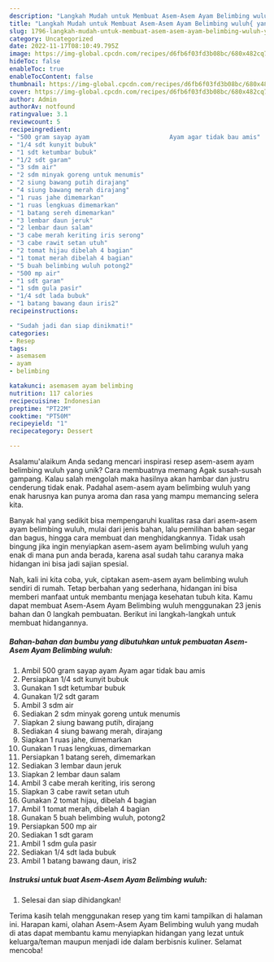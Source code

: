 ```yaml
---
description: "Langkah Mudah untuk Membuat Asem-Asem Ayam Belimbing wuluh{ yang Menggugah Selera"
title: "Langkah Mudah untuk Membuat Asem-Asem Ayam Belimbing wuluh{ yang Menggugah Selera"
slug: 1796-langkah-mudah-untuk-membuat-asem-asem-ayam-belimbing-wuluh-yang-menggugah-selera
category: Uncategorized
date: 2022-11-17T08:10:49.795Z
image: https://img-global.cpcdn.com/recipes/d6fb6f03fd3b08bc/680x482cq70/asem-asem-ayam-belimbing-wuluh-foto-resep-utama.jpg
hideToc: false
enableToc: true
enableTocContent: false
thumbnail: https://img-global.cpcdn.com/recipes/d6fb6f03fd3b08bc/680x482cq70/asem-asem-ayam-belimbing-wuluh-foto-resep-utama.jpg
cover: https://img-global.cpcdn.com/recipes/d6fb6f03fd3b08bc/680x482cq70/asem-asem-ayam-belimbing-wuluh-foto-resep-utama.jpg
author: Admin
authorAv: notfound
ratingvalue: 3.1
reviewcount: 5
recipeingredient:
- "500 gram sayap ayam                      Ayam agar tidak bau amis"
- "1/4 sdt kunyit bubuk"
- "1 sdt ketumbar bubuk"
- "1/2 sdt garam"
- "3 sdm air"
- "2 sdm minyak goreng untuk menumis"
- "2 siung bawang putih dirajang"
- "4 siung bawang merah dirajang"
- "1 ruas jahe dimemarkan"
- "1 ruas lengkuas dimemarkan"
- "1 batang sereh dimemarkan"
- "3 lembar daun jeruk"
- "2 lembar daun salam"
- "3 cabe merah keriting iris serong"
- "3 cabe rawit setan utuh"
- "2 tomat hijau dibelah 4 bagian"
- "1 tomat merah dibelah 4 bagian"
- "5 buah belimbing wuluh potong2"
- "500 mp air"
- "1 sdt garam"
- "1 sdm gula pasir"
- "1/4 sdt lada bubuk"
- "1 batang bawang daun iris2"
recipeinstructions:

- "Sudah jadi dan siap dinikmati!"
categories:
- Resep
tags:
- asemasem
- ayam
- belimbing

katakunci: asemasem ayam belimbing 
nutrition: 117 calories
recipecuisine: Indonesian
preptime: "PT22M"
cooktime: "PT50M"
recipeyield: "1"
recipecategory: Dessert

---
```



Asalamu'alaikum Anda sedang mencari inspirasi resep asem-asem ayam belimbing wuluh yang unik? Cara membuatnya memang Agak susah-susah gampang. Kalau salah mengolah maka hasilnya akan hambar dan justru cenderung tidak enak. Padahal asem-asem ayam belimbing wuluh yang enak harusnya kan punya aroma dan rasa yang mampu memancing selera kita.


Banyak hal yang sedikit bisa mempengaruhi kualitas rasa dari asem-asem ayam belimbing wuluh, mulai dari jenis bahan, lalu pemilihan bahan segar dan bagus, hingga cara membuat dan menghidangkannya. Tidak usah bingung jika ingin menyiapkan asem-asem ayam belimbing wuluh yang enak di mana pun anda berada, karena asal sudah tahu caranya maka hidangan ini bisa jadi sajian spesial.




Nah, kali ini kita coba, yuk, ciptakan asem-asem ayam belimbing wuluh sendiri di rumah. Tetap berbahan yang sederhana, hidangan ini bisa memberi manfaat untuk membantu menjaga kesehatan tubuh kita. Kamu dapat membuat Asem-Asem Ayam Belimbing wuluh menggunakan 23 jenis bahan dan 0 langkah pembuatan. Berikut ini langkah-langkah untuk membuat hidangannya.

<!--inarticleads1-->

##### Bahan-bahan dan bumbu yang dibutuhkan untuk pembuatan Asem-Asem Ayam Belimbing wuluh:

1. Ambil 500 gram sayap ayam                      Ayam agar tidak bau amis
1. Persiapkan 1/4 sdt kunyit bubuk
1. Gunakan 1 sdt ketumbar bubuk
1. Gunakan 1/2 sdt garam
1. Ambil 3 sdm air
1. Sediakan 2 sdm minyak goreng untuk menumis
1. Siapkan 2 siung bawang putih, dirajang
1. Sediakan 4 siung bawang merah, dirajang
1. Siapkan 1 ruas jahe, dimemarkan
1. Gunakan 1 ruas lengkuas, dimemarkan
1. Persiapkan 1 batang sereh, dimemarkan
1. Sediakan 3 lembar daun jeruk
1. Siapkan 2 lembar daun salam
1. Ambil 3 cabe merah keriting, iris serong
1. Siapkan 3 cabe rawit setan utuh
1. Gunakan 2 tomat hijau, dibelah 4 bagian
1. Ambil 1 tomat merah, dibelah 4 bagian
1. Gunakan 5 buah belimbing wuluh, potong2
1. Persiapkan 500 mp air
1. Sediakan 1 sdt garam
1. Ambil 1 sdm gula pasir
1. Sediakan 1/4 sdt lada bubuk
1. Ambil 1 batang bawang daun, iris2




<!--inarticleads2-->

##### Instruksi untuk buat Asem-Asem Ayam Belimbing wuluh:


1. Selesai dan siap dihidangkan!



Terima kasih telah menggunakan resep yang tim kami tampilkan di halaman ini. Harapan kami, olahan Asem-Asem Ayam Belimbing wuluh yang mudah di atas dapat membantu kamu menyiapkan hidangan yang lezat untuk keluarga/teman maupun menjadi ide dalam berbisnis kuliner. Selamat mencoba!
